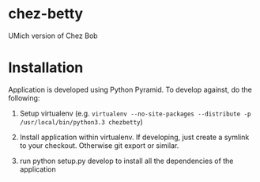 chez-betty
==========

UMich version of Chez Bob

Installation
============

Application is developed using Python Pyramid. To develop against, do the following:

 1. Setup virtualenv (e.g. `virtualenv --no-site-packages --distribute -p /usr/local/bin/python3.3 chezbetty`)

 2. Install application within virtualenv. If developing, just create a symlink to your checkout. Otherwise git export or similar.

 3. run python setup.py develop to install all the dependencies of the application
